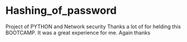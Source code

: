 # Hashing_of_password
Project of PYTHON and Network security
Thanks a lot of for helding this BOOTCAMP.
It was a great experience for me.
Again thanks
